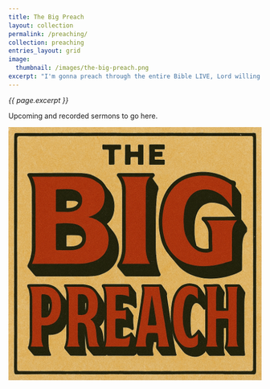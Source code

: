 ```yaml
---
title: The Big Preach
layout: collection
permalink: /preaching/
collection: preaching
entries_layout: grid
image: 
  thumbnail: /images/the-big-preach.png
excerpt: "I'm gonna preach through the entire Bible LIVE, Lord willing."
---
```


*{{ page.excerpt }}*

Upcoming and recorded sermons to go here.

![image](/images/the-big-preach.png)